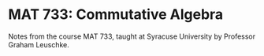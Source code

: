 MAT 733: Commutative Algebra
====

Notes from the course MAT 733, taught at Syracuse University by Professor Graham Leuschke.
